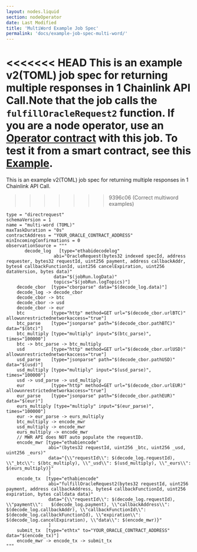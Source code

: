 ```yaml
---
layout: nodes.liquid
section: nodeOperator
date: Last Modified
title: 'MultiWord Example Job Spec'
permalink: 'docs/example-job-spec-multi-word/'
---
```


<<<<<<< HEAD
This is an example v2(TOML) job spec for returning multiple responses in 1 Chainlink API Call.Note that the job calls the `fulfillOracleRequest2` function. If you are a node operator, use an [Operator contract](https://github.com/smartcontractkit/chainlink/blob/develop/contracts/src/v0.7/Operator.sol) with this job.
To test it from a smart contract, see this [Example](/docs/multi-variable-responses/).
=======
This is an example v2(TOML) job spec for returning multiple responses in 1 Chainlink API Call.
>>>>>>> 9396c06 (Correct multiword examples)

```jpv2
type = "directrequest"
schemaVersion = 1
name = "multi-word (TOML)"
maxTaskDuration = "0s"
contractAddress = "YOUR_ORACLE_CONTRACT_ADDRESS"
minIncomingConfirmations = 0
observationSource = """
       decode_log   [type="ethabidecodelog"
                  abi="OracleRequest(bytes32 indexed specId, address requester, bytes32 requestId, uint256 payment, address callbackAddr, bytes4 callbackFunctionId, uint256 cancelExpiration, uint256 dataVersion, bytes data)"
                  data="$(jobRun.logData)"
                  topics="$(jobRun.logTopics)"]
    decode_cbor  [type="cborparse" data="$(decode_log.data)"]
    decode_log -> decode_cbor
    decode_cbor -> btc
    decode_cbor -> usd
    decode_cbor -> eur
    btc          [type="http" method=GET url="$(decode_cbor.urlBTC)" allowunrestrictednetworkaccess="true"]
    btc_parse    [type="jsonparse" path="$(decode_cbor.pathBTC)" data="$(btc)"]
    btc_multiply [type="multiply" input="$(btc_parse)", times="100000"]
    btc -> btc_parse -> btc_multiply
    usd          [type="http" method=GET url="$(decode_cbor.urlUSD)" allowunrestrictednetworkaccess="true"]
    usd_parse    [type="jsonparse" path="$(decode_cbor.pathUSD)" data="$(usd)"]
    usd_multiply [type="multiply" input="$(usd_parse)", times="100000"]
    usd -> usd_parse -> usd_multiply
    eur          [type="http" method=GET url="$(decode_cbor.urlEUR)" allowunrestrictednetworkaccess="true"]
    eur_parse    [type="jsonparse" path="$(decode_cbor.pathEUR)" data="$(eur)"]
    eurs_multiply [type="multiply" input="$(eur_parse)", times="100000"]
    eur -> eur_parse -> eurs_multiply
    btc_multiply -> encode_mwr
    usd_multiply -> encode_mwr
    eurs_multiply -> encode_mwr
    // MWR API does NOT auto populate the requestID.
    encode_mwr [type="ethabiencode"
                abi="(bytes32 requestId, uint256 _btc, uint256 _usd, uint256 _eurs)"
                data="{\\"requestId\\": $(decode_log.requestId), \\"_btc\\": $(btc_multiply), \\"_usd\\": $(usd_multiply), \\"_eurs\\": $(eurs_multiply)}"
                ]
    encode_tx  [type="ethabiencode"
                abi="fulfillOracleRequest2(bytes32 requestId, uint256 payment, address callbackAddress, bytes4 callbackFunctionId, uint256 expiration, bytes calldata data)"
                data="{\\"requestId\\": $(decode_log.requestId), \\"payment\\":   $(decode_log.payment), \\"callbackAddress\\": $(decode_log.callbackAddr), \\"callbackFunctionId\\": $(decode_log.callbackFunctionId), \\"expiration\\": $(decode_log.cancelExpiration), \\"data\\": $(encode_mwr)}"
                ]
    submit_tx  [type="ethtx" to="YOUR_ORACLE_CONTRACT_ADDRESS" data="$(encode_tx)"]
    encode_mwr -> encode_tx -> submit_tx
"""
```
